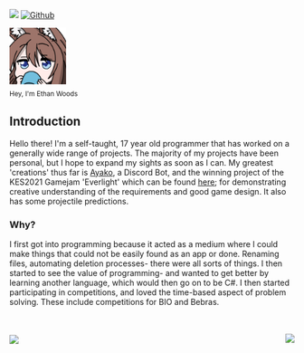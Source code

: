![](https://visitor-badge.laobi.icu/badge?page_id=Etwodev.Etwodev) [![Github](https://img.shields.io/github/followers/Etwodev?label=Follow&style=social)](https://github.com/CharalambosIoannou)


<img src="https://github.com/Etwodev/Etwodev/blob/main/icon.png" alt="Icon" width="100" height="100"></img>
<br><sub>Hey, I'm Ethan Woods</sub></br>
## Introduction
Hello there! I'm a self-taught, 17 year old programmer that has worked on a generally wide range of projects. The majority of my projects have been personal, but I hope to expand my sights as soon as I can. My greatest 'creations' thus far is [Ayako](https://www.ayako.one), a Discord Bot, and the winning project of the KES2021 Gamejam 'Everlight' which can be found [here](https://etwodev.github.io/projects/2021-27-06/); for demonstrating creative understanding of the requirements and good game design. It also has some projectile predictions.

### Why?
I first got into programming because it acted as a medium where I could make things that could not be easily found as an app or done. Renaming files, automating deletion processes- there were all sorts of things. I then started to see the value of programming- and wanted to get better by learning another language, which would then go on to be C#. I then started participating in competitions, and loved the time-based aspect of problem solving. These include competitions for BIO and Bebras.

<br></br>
<a href="https://github.com/anuraghazra/github-readme-stats">
  <img align="center" src="https://github-readme-stats-etwodev.vercel.app/api/top-langs/?username=Etwodev&langs_count=10&theme=dracula&role=OWNER,ORGANIZATION_MEMBER,COLLABORATOR" />
</a>
<a href="https://github.com/anuraghazra/github-readme-stats">
  <img align="right" src="https://github-readme-stats-etwodev.vercel.app/api?username=Etwodev&show_icons=true&count_private=true&include_all_commits=true&theme=dracula&role=OWNER,ORGANIZATION_MEMBER,COLLABORATOR" />
</a>
